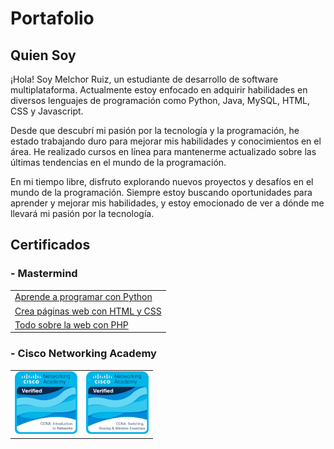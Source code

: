 <h1>Portafolio</h1>
<h2>Quien Soy</h2>

 ¡Hola! Soy Melchor Ruiz, un estudiante de desarrollo de software multiplataforma. Actualmente estoy enfocado en adquirir habilidades en diversos lenguajes de programación como Python, Java, MySQL, HTML, CSS y Javascript.
 
 Desde que descubrí mi pasión por la tecnología y la programación, he estado trabajando duro para mejorar mis habilidades y conocimientos en el área. He realizado cursos en línea para mantenerme actualizado sobre las últimas tendencias en el mundo de la programación.
 
 En mi tiempo libre, disfruto explorando nuevos proyectos y desafíos en el mundo de la programación. Siempre estoy buscando oportunidades para aprender y mejorar mis habilidades, y estoy emocionado de ver a dónde me llevará mi pasión por la tecnología.

<h2>Certificados</h2>
<h3>- Mastermind</h3>
<table>
    <tr>
        <td>
            <a href="https://www.mastermind.ac/certificates/byfseimkvn">Aprende a programar con Python</a>
        </td>
    </tr>
    <tr>
        <td>
            <a href="https://www.mastermind.ac/certificates/5ma3dwll0e">Crea páginas web con HTML y CSS</a>
        </td>
    </tr>
    <tr>
        <td>
            <a href="https://www.mastermind.ac/certificates/tdsvv3w6jy">Todo sobre la web con PHP</a>
        </td>
    </tr>
</table>
<h3>- Cisco Networking Academy</h3>
<table>
    <tr>
        <td>
            <a href="https://www.credly.com/badges/ef1dd2b7-cafe-4dc4-9456-4dfc6796f3ae/public_url"><img height="100px" width="100px" src=".\ccna-introduction-to-networks.png"></a>
        </td>
        <td>
            <a href="https://www.credly.com/badges/8f6407ee-53fc-49ea-beff-4da406cb088e/public_url"><img height="100px" width="100px" src=".\ccna-switching-routing-and-wireless-essentials.1.png"></a>
        </td>
    </tr>
</table>
